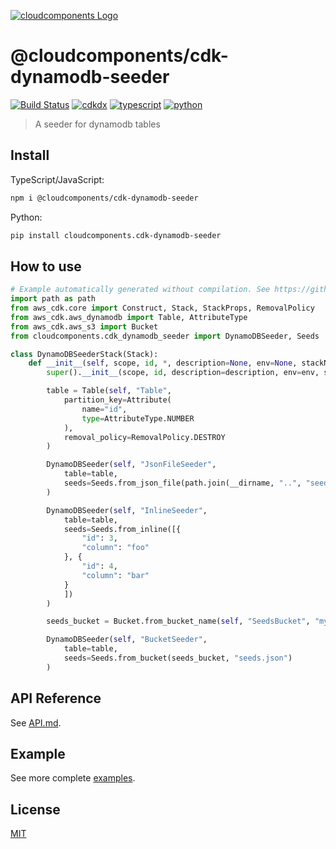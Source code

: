 [![cloudcomponents Logo](https://raw.githubusercontent.com/cloudcomponents/cdk-constructs/master/logo.png)](https://github.com/cloudcomponents/cdk-constructs)

# @cloudcomponents/cdk-dynamodb-seeder

[![Build Status](https://travis-ci.org/cloudcomponents/cdk-constructs.svg?branch=master)](https://travis-ci.org/cloudcomponents/cdk-constructs)
[![cdkdx](https://img.shields.io/badge/buildtool-cdkdx-blue.svg)](https://github.com/hupe1980/cdkdx)
[![typescript](https://img.shields.io/badge/jsii-typescript-blueviolet.svg)](https://www.npmjs.com/package/@cloudcomponents/cdk-dynamodb-seeder)
[![python](https://img.shields.io/badge/jsii-python-blueviolet.svg)](https://pypi.org/project/cloudcomponents.cdk-dynamodb-seeder/)

> A seeder for dynamodb tables

## Install

TypeScript/JavaScript:

```bash
npm i @cloudcomponents/cdk-dynamodb-seeder
```

Python:

```bash
pip install cloudcomponents.cdk-dynamodb-seeder
```

## How to use

```python
# Example automatically generated without compilation. See https://github.com/aws/jsii/issues/826
import path as path
from aws_cdk.core import Construct, Stack, StackProps, RemovalPolicy
from aws_cdk.aws_dynamodb import Table, AttributeType
from aws_cdk.aws_s3 import Bucket
from cloudcomponents.cdk_dynamodb_seeder import DynamoDBSeeder, Seeds

class DynamoDBSeederStack(Stack):
    def __init__(self, scope, id, *, description=None, env=None, stackName=None, tags=None, synthesizer=None, terminationProtection=None):
        super().__init__(scope, id, description=description, env=env, stackName=stackName, tags=tags, synthesizer=synthesizer, terminationProtection=terminationProtection)

        table = Table(self, "Table",
            partition_key=Attribute(
                name="id",
                type=AttributeType.NUMBER
            ),
            removal_policy=RemovalPolicy.DESTROY
        )

        DynamoDBSeeder(self, "JsonFileSeeder",
            table=table,
            seeds=Seeds.from_json_file(path.join(__dirname, "..", "seeds.json"))
        )

        DynamoDBSeeder(self, "InlineSeeder",
            table=table,
            seeds=Seeds.from_inline([{
                "id": 3,
                "column": "foo"
            }, {
                "id": 4,
                "column": "bar"
            }
            ])
        )

        seeds_bucket = Bucket.from_bucket_name(self, "SeedsBucket", "my-seeds-bucket")

        DynamoDBSeeder(self, "BucketSeeder",
            table=table,
            seeds=Seeds.from_bucket(seeds_bucket, "seeds.json")
        )
```

## API Reference

See [API.md](https://github.com/cloudcomponents/cdk-constructs/tree/master/packages/cdk-dynamodb-seeder/API.md).

## Example

See more complete [examples](https://github.com/cloudcomponents/cdk-constructs/tree/master/examples).

## License

[MIT](https://github.com/cloudcomponents/cdk-constructs/tree/master/packages/cdk-dynamodb-seeder/LICENSE)
